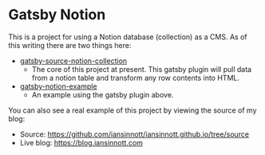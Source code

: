 # Gatsby Notion

This is a project for using a Notion database (collection) as a CMS. As of this writing there are two things here:

- [gatsby-source-notion-collection](packages/gatsby-source-notion-collection)
  - The core of this project at present. This gatsby plugin will pull data from a notion table and transform any row contents into HTML.
- [gatsby-notion-example](packages/gatsby-notion-example)
  - An example using the gatsby plugin above.

You can also see a real example of this project by viewing the source of my blog:

- Source: https://github.com/iansinnott/iansinnott.github.io/tree/source
- Live blog: https://blog.iansinnott.com
